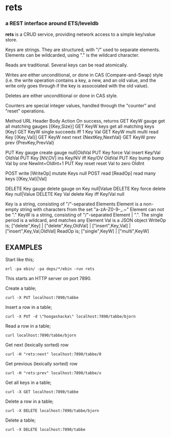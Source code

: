 # rets
### a REST interface around ETS/leveldb

**rets** is a CRUD service, providing network access to a simple key/value
store.

Keys are strings. They are structured, with "/" used to separate
elements. Elements can be wildcarded, using "." is the wildcard
character.

Reads are traditional. Several keys can be read atomically.

Writes are either unconditional, or done in CAS (Compare-and-Swap)
style (i.e. the write operation contains a key, a new, and an old
value, and the write only goes through if the key is assocoiated with
the old value).

Deletes are either unconditional or done in CAS style.

Counters are special integer values, handled through the "counter" and
"reset" operations.

Method  URL   Header   Body      Action                  On success, returns
GET     KeyW  gauge              get all matching gauges [{Key,Size}]
GET     KeyW  keys               get all matching keys   [Key]
GET     KeyW  single             succeeds iff 1 Key      Val
GET     KeyW  multi              multi read Key          [{Key,Val}]
GET     KeyW  next               next                    {NextKey,NextVal}
GET     KeyW  prev               prev                    {PrevKey,PrevVal}

PUT     Key   gauge              create gauge            null|OldVal
PUT     Key   force    Val       insert Key/Val          OldVal
PUT     Key            [NV,OV]   ins Key/NV iff Key/OV   OldVal
PUT     Key   bump               bump Val by one         NewInt=OldInt+1
PUT     Key   reset              reset Val to zero       OldInt

POST          write    [WriteOp] mutate Keys             null
POST          read     [ReadOp]  read many keys          [{Key,Val}|Val]

DELETE  Key   gauge              delete gauge on Key     null|Value
DELETE  Key   force              delete Key              null|Value
DELETE  Key            Val       delete Key iff Key/Val  null

  Key is a string, consisting of "/"-separated Elements
  Element is a non-empty string with characters from the set "a-zA-Z0-9-_.~"
  Element can not be "."
  KeyW is a string, consisting of "/"-separated Element | ".". The single
  period is a wildcard, and matches any Element
  Val is a JSON object
  WriteOp is; ["delete",Key] | ["delete",Key,OldVal] |
              ["insert",Key,Val] | ["insert",Key,Val,OldVal]
  ReadOp is; ["single",KeyW] | ["multi",KeyW]

## EXAMPLES

Start like this;
```
erl -pa ebin/ -pa deps/*/ebin -run rets
```
This starts an HTTP server on port 7890.

Create a table;
```
curl -X PUT localhost:7890/tabbe
```

Insert a row in a table;
```
curl -X PUT -d \"hoogashacka\" localhost:7890/tabbe/bjorn
```

Read a row in a table;
```
curl localhost:7890/tabbe/bjorn
```

Get next (lexically sorted) row
```
curl -H "rets:next" localhost:7890/tabbe/0
```

Get previous (lexically sorted) row
```
curl -H "rets:prev" localhost:7890/tabbe/x
```

Get all keys in a table;
```
curl -X GET localhost:7890/tabbe
```

Delete a row in a table;
```
curl -X DELETE localhost:7890/tabbe/bjorn
```

Delete a table;
```
curl -X DELETE localhost:7890/tabbe
```
